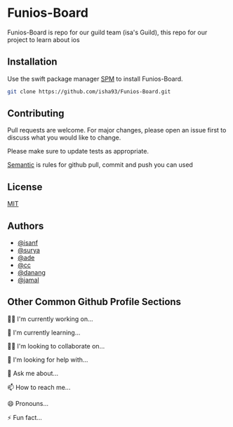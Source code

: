 # Funios-Board

Funios-Board is repo for our guild team (isa's Guild), this repo for our project to learn about ios
## Installation

Use the swift package manager [SPM](https://www.raywenderlich.com/7242045-swift-package-manager-for-ios) to install Funios-Board.

```bash
git clone https://github.com/isha93/Funios-Board.git
```
## Contributing
Pull requests are welcome. For major changes, please open an issue first to discuss what you would like to change.

Please make sure to update tests as appropriate.

[Semantic](https://github.com/semantic-release/semantic-release) is rules for github pull, commit and push you can used

 
## License
[MIT](https://choosealicense.com/licenses/mit/)


## Authors

- [@isanf](https://www.github.com/isha93)
- [@surya](https://www.github.com/isha93)
- [@ade](https://www.github.com/isha93)
- [@cc](https://www.github.com/isha93)
- [@danang](https://www.github.com/isha93)
- [@jamal](https://www.github.com/isha93)


## Other Common Github Profile Sections
👩‍💻 I'm currently working on...

🧠 I'm currently learning...

👯‍♀️ I'm looking to collaborate on...

🤔 I'm looking for help with...

💬 Ask me about...

📫 How to reach me...

😄 Pronouns...

⚡️ Fun fact...
